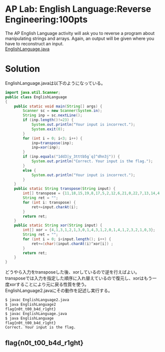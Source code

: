 # AP Lab: English Language:Reverse Engineering:100pts
The AP English Language activity will ask you to reverse a program about manipulating strings and arrays. Again, an output will be given where you have to reconstruct an input.  
[EnglishLanguage.java](EnglishLanguage.java)  

# Solution
EnglishLanguage.javaは以下のようになっている。  
```java:EnglishLanguage.java
import java.util.Scanner;
public class EnglishLanguage
{
    public static void main(String[] args) {
        Scanner sc = new Scanner(System.in);
        String inp = sc.nextLine();
        if (inp.length()!=23) {
            System.out.println("Your input is incorrect.");
            System.exit(0);
        }
        for (int i = 0; i<3; i++) {
            inp=transpose(inp);
            inp=xor(inp);
        }
        if (inp.equals("1dd3|y_3tttb5g`q]^dhn3j")) {
            System.out.println("Correct. Your input is the flag.");
        }
        else {
            System.out.println("Your input is incorrect.");
        }
    }
    public static String transpose(String input) {
        int[] transpose = {11,18,15,19,8,17,5,2,12,6,21,0,22,7,13,14,4,16,20,1,3,10,9};
        String ret = "";
        for (int i: transpose) {
            ret+=input.charAt(i);
        }
        return ret;
    }
    public static String xor(String input) {
        int[] xor = {4,1,3,1,2,1,3,0,1,4,3,1,2,0,1,4,1,2,3,2,1,0,3};
        String ret = "";
        for (int i = 0; i<input.length(); i++) {
            ret+=(char)(input.charAt(i)^xor[i]) ;
        }
        return ret;
    }
}
```

どうやら入力をtransposeした後、xorしているので逆を行えばよい。  
transposeでは入力を指定した順序に入れ替えているので復元し、xorはもう一度xorすることにより元に戻る性質を使う。  
EnglishLanguage2.javaにその動作を記述し実行する。  
```bash
$ javac EnglishLanguage2.java
$ java EnglishLanguage2
flag{n0t_t00_b4d_r1ght}
$ javac EnglishLanguage.java
$ java EnglishLanguage
flag{n0t_t00_b4d_r1ght}
Correct. Your input is the flag.
```

## flag{n0t_t00_b4d_r1ght}